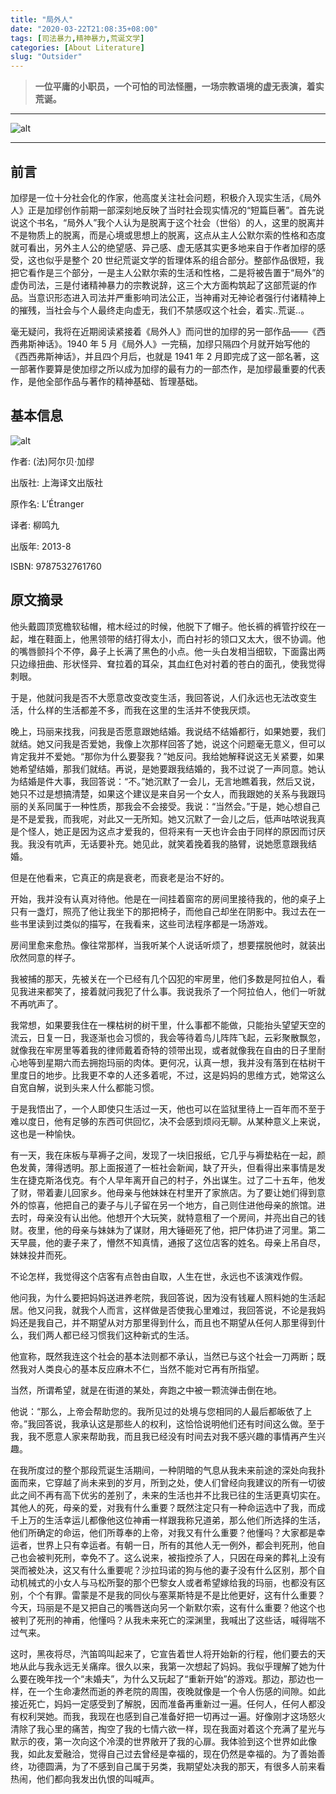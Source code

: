 ```yaml
---
title: "局外人"
date: "2020-03-22T21:08:35+08:00"
tags: [司法暴力,精神暴力,荒诞文学]
categories: [About Literature]
slug: "Outsider"
---
```


> **一位平庸的小职员，一个可怕的司法怪圈，一场宗教语境的虚无表演，着实荒诞。**

---

![alt](https://dawnblog-1300625500.cos.ap-guangzhou.myqcloud.com/images/20200322211341.jpg "[法]Albert Camus")

---

## 	前言

加缪是一位十分社会化的作家，他高度关注社会问题，积极介入现实生活，《局外人》正是加缪创作前期一部深刻地反映了当时社会现实情况的“短篇巨著”。首先说说这个书名，“局外人”我个人认为是脱离于这个社会（世俗）的人，这里的脱离并不是物质上的脱离，而是心境或思想上的脱离，这点从主人公默尔索的性格和态度就可看出，另外主人公的绝望感、异己感、虚无感其实更多地来自于作者加缪的感受，这也似乎是整个 20 世纪荒诞文学的哲理体系的组合部分。整部作品很短，我把它看作是三个部分，一是主人公默尔索的生活和性格，二是将被告置于“局外”的虚伪司法，三是付诸精神暴力的宗教说辞，这三个大方面构筑起了这部荒诞的作品。当意识形态进入司法并严重影响司法公正，当神甫对无神论者强行付诸精神上的摧残，当社会与个人最终走向虚无，我们不禁感叹这个社会，着实..荒诞..。

毫无疑问，我将在近期阅读紧接着《局外人》而问世的加缪的另一部作品——《西西弗斯神话》。1940 年 5 月《局外人》一完稿，加缪只隔四个月就开始写他的《西西弗斯神话》，并且四个月后，也就是 1941 年 2 月即完成了这一部名著，这一部著作要算是使加缪之所以成为加缪的最有力的一部杰作，是加缪最重要的代表作，是他全部作品与著作的精神基础、哲理基础。

## 基本信息

![alt](https://dawnblog-1300625500.cos.ap-guangzhou.myqcloud.com/images/20200322211340.jpg "书籍封面")

作者: (法)阿尔贝·加缪

出版社: 上海译文出版社

原作名: L’Étranger

译者: 柳鸣九

出版年: 2013-8

ISBN: 9787532761760

## 原文摘录

他头戴圆顶宽檐软毡帽，棺木经过的时候，他脱下了帽子。他长裤的裤管拧绞在一起，堆在鞋面上，他黑领带的结打得太小，而白衬衫的领口又太大，很不协调。他的嘴唇颤抖个不停，鼻子上长满了黑色的小点。他一头白发相当细软，下面露出两只边缘扭曲、形状怪异、耷拉着的耳朵，其血红色对衬着的苍白的面孔，使我觉得刺眼。

于是，他就问我是否不大愿意改变改变生活，我回答说，人们永远也无法改变生活，什么样的生活都差不多，而我在这里的生活并不使我厌烦。

晚上，玛丽来找我，问我是否愿意跟她结婚。我说结不结婚都行，如果她要，我们就结。她又问我是否爱她，我像上次那样回答了她，说这个问题毫无意义，但可以肯定我并不爱她。“那你为什么要娶我？”她反问。我给她解释说这无关紧要，如果她希望结婚，那我们就结。再说，是她要跟我结婚的，我不过说了一声同意。她认为结婚是件大事，我回答说：“不。”她沉默了一会儿，无言地瞧着我，然后又说，她只不过是想搞清楚，如果这个建议是来自另一个女人，而我跟她的关系与我跟玛丽的关系同属于一种性质，那我会不会接受。我说：“当然会。”于是，她心想自己是不是爱我，而我呢，对此又一无所知。她又沉默了一会儿之后，低声咕哝说我真是个怪人，她正是因为这点才爱我的，但将来有一天也许会由于同样的原因而讨厌我。我没有吭声，无话要补充。她见此，就笑着挽着我的胳臂，说她愿意跟我结婚。

但是在他看来，它真正的病是衰老，而衰老是治不好的。

开始，我并没有认真对待他。他是在一间挂着窗帘的房间里接待我的，他的桌子上只有一盏灯，照亮了他让我坐下的那把椅子，而他自己却坐在阴影中。我过去在一些书里读到过类似的描写，在我看来，这些司法程序都是一场游戏。

房间里愈来愈热。像往常那样，当我听某个人说话听烦了，想要摆脱他时，就装出欣然同意的样子。

我被捕的那天，先被关在一个已经有几个囚犯的牢房里，他们多数是阿拉伯人，看见我进来都笑了，接着就问我犯了什么事。我说我杀了一个阿拉伯人，他们一听就不再吭声了。

我常想，如果要我住在一棵枯树的树干里，什么事都不能做，只能抬头望望天空的流云，日复一日，我逐渐也会习惯的，我会等待着鸟儿阵阵飞起，云彩聚散飘忽，就像我在牢房里等着我的律师戴着奇特的领带出现，或者就像我在自由的日子里耐心地等到星期六而去拥抱玛丽的肉体。更何况，认真一想，我并没有落到在枯树干里度日的地步。比我更不幸的人还多着呢，不过，这是妈妈的思维方式，她常这么自宽自解，说到头来人什么都能习惯。

于是我悟出了，一个人即使只生活过一天，他也可以在监狱里待上一百年而不至于难以度日，他有足够的东西可供回忆，决不会感到烦闷无聊。从某种意义上来说，这也是一种愉快。

有一天，我在床板与草褥子之间，发现了一块旧报纸，它几乎与褥垫粘在一起，颜色发黄，薄得透明。那上面报道了一桩社会新闻，缺了开头，但看得出来事情是发生在捷克斯洛伐克。有个人早年离开自己的村子，外出谋生。过了二十五年，他发了财，带着妻儿回家乡。他母亲与他妹妹在村里开了家旅店。为了要让她们得到意外的惊喜，他把自己的妻子与儿子留在另一个地方，自己则住进他母亲的旅馆。进去时，母亲没有认出他。他想开个大玩笑，就特意租了一个房间，并亮出自己的钱财。夜里，他的母亲与妹妹为了谋财，用大锤砸死了他，把尸体扔进了河里。第二天早晨，他的妻子来了，懵然不知真情，通报了这位店客的姓名。母亲上吊自尽，妹妹投井而死。

不论怎样，我觉得这个店客有点咎由自取，人生在世，永远也不该演戏作假。

他问我，为什么要把妈妈送进养老院，我回答说，因为没有钱雇人照料她的生活起居。他又问我，就我个人而言，这样做是否使我心里难过，我回答说，不论是我妈妈还是我自己，并不期望从对方那里得到什么，而且也不期望从任何人那里得到什么，我们两人都已经习惯我们这种新式的生活。

他宣称，既然我连这个社会的基本法则都不承认，当然已与这个社会一刀两断；既然我对人类良心的基本反应麻木不仁，当然不能对它再有所指望。

当然，所谓希望，就是在街道的某处，奔跑之中被一颗流弹击倒在地。

他说：“那么，上帝会帮助您的。我所见过的处境与您相同的人最后都皈依了上帝。”我回答说，我承认这是那些人的权利，这恰恰说明他们还有时间这么做。至于我，我不愿意人家来帮助我，而且我已经没有时间去对我不感兴趣的事情再产生兴趣。

在我所度过的整个那段荒诞生活期间，一种阴暗的气息从我未来前途的深处向我扑面而来，它穿越了尚未来到的岁月，所到之处，使人们曾经向我建议的所有一切彼此之间不再有高下优劣的差别了，未来的生活也并不比我已往的生活更真切实在。其他人的死，母亲的爱，对我有什么重要？既然注定只有一种命运选中了我，而成千上万的生活幸运儿都像他这位神甫一样跟我称兄道弟，那么他们所选择的生活，他们所确定的命运，他们所尊奉的上帝，对我又有什么重要？他懂吗？大家都是幸运者，世界上只有幸运者。有朝一日，所有的其他人无一例外，都会判死刑，他自己也会被判死刑，幸免不了。这么说来，被指控杀了人，只因在母亲的葬礼上没有哭而被处决，这又有什么重要呢？沙拉玛诺的狗与他的妻子没有什么区别，那个自动机械式的小女人与马松所娶的那个巴黎女人或者希望嫁给我的玛丽，也都没有区别，个个有罪。雷蒙是不是我的同伙与塞莱斯特是不是比他更好，这有什么重要？今天，玛丽是不是又把自己的嘴唇送向另一个新默尔索，这有什么重要？他这个也被判了死刑的神甫，他懂吗？从我未来死亡的深渊里，我喊出了这些话，喊得喘不过气来。

这时，黑夜将尽，汽笛鸣叫起来了，它宣告着世人将开始新的行程，他们要去的天地从此与我永远无关痛痒。很久以来，我第一次想起了妈妈。我似乎理解了她为什么要在晚年找一个“未婚夫”，为什么又玩起了“重新开始”的游戏。那边，那边也一样，在一个生命凄然而逝的养老院的周围，夜晚就像是一个令人伤感的间隙。如此接近死亡，妈妈一定感受到了解脱，因而准备再重新过一遍。任何人，任何人都没有权利哭她。而我，我现在也感到自己准备好把一切再过一遍。好像刚才这场怒火清除了我心里的痛苦，掏空了我的七情六欲一样，现在我面对着这个充满了星光与默示的夜，第一次向这个冷漠的世界敞开了我的心扉。我体验到这个世界如此像我，如此友爱融洽，觉得自己过去曾经是幸福的，现在仍然是幸福的。为了善始善终，功德圆满，为了不感到自己属于另类，我期望处决我的那天，有很多人前来看热闹，他们都向我发出仇恨的叫喊声。
